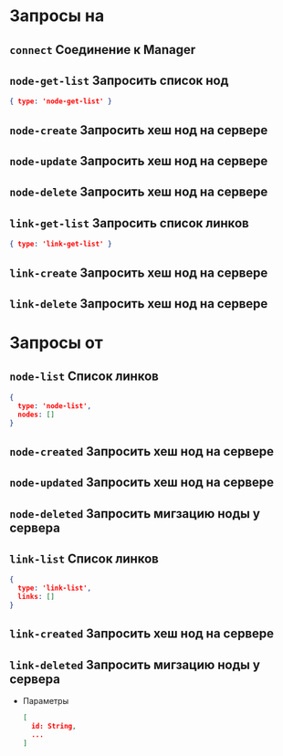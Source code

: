 # Запросы на
## `connect` Соединение к Manager

## `node-get-list` Запросить список нод
  ```json
  { type: 'node-get-list' }
  ```

## `node-create` Запросить хеш нод на сервере
## `node-update` Запросить хеш нод на сервере
## `node-delete` Запросить хеш нод на сервере
## `link-get-list` Запросить список линков
  ```json
  { type: 'link-get-list' }
  ```

## `link-create` Запросить хеш нод на сервере
## `link-delete` Запросить хеш нод на сервере

# Запросы от
## `node-list` Список линков
  ```json
  {
    type: 'node-list',
    nodes: []
  }
  ```

## `node-created` Запросить хеш нод на сервере
## `node-updated` Запросить хеш нод на сервере
## `node-deleted` Запросить мигзацию ноды у сервера
## `link-list` Список линков
  ```json
  {
    type: 'link-list',
    links: []
  }
  ```

## `link-created` Запросить хеш нод на сервере
## `link-deleted` Запросить мигзацию ноды у сервера
  * Параметры
    ```json
    [
      id: String,
      ...
    ]
    ```
